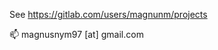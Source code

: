 See https://gitlab.com/users/magnunm/projects

📫 magnusnym97 [at] gmail.com

<!---
magnunm/magnunm is a ✨ special ✨ repository because its `README.md` (this file) appears on your GitHub profile.
You can click the Preview link to take a look at your changes.
--->
